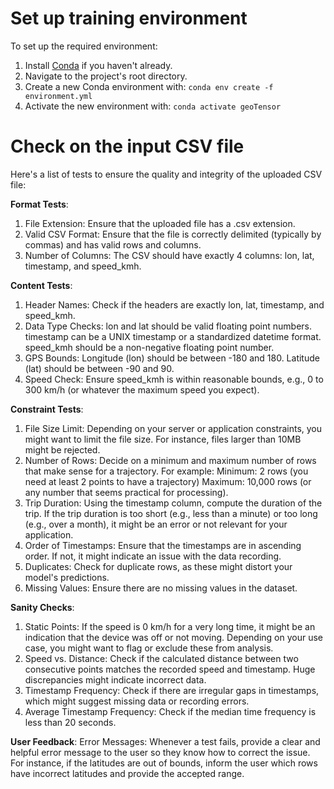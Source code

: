 # Set up training environment

To set up the required environment:

1. Install [Conda](https://docs.conda.io/projects/conda/en/latest/user-guide/install/index.html) if you haven't already.
2. Navigate to the project's root directory.
3. Create a new Conda environment with:
`conda env create -f environment.yml`
4. Activate the new environment with:
`conda activate geoTensor`

# Check on the input CSV file

Here's a list of tests to ensure the quality and integrity of the uploaded CSV file:

**Format Tests**:
1. File Extension: Ensure that the uploaded file has a .csv extension.
2. Valid CSV Format: Ensure that the file is correctly delimited (typically by commas) and has valid rows and columns.
3. Number of Columns: The CSV should have exactly 4 columns: lon, lat, timestamp, and speed_kmh.

**Content Tests**:
1. Header Names: Check if the headers are exactly lon, lat, timestamp, and speed_kmh.
2. Data Type Checks:
    lon and lat should be valid floating point numbers.
    timestamp can be a UNIX timestamp or a standardized datetime format.
    speed_kmh should be a non-negative floating point number.
3. GPS Bounds:
    Longitude (lon) should be between -180 and 180.
    Latitude (lat) should be between -90 and 90.
4. Speed Check: Ensure speed_kmh is within reasonable bounds, e.g., 0 to 300 km/h (or whatever the maximum speed you expect).

**Constraint Tests**:

1. File Size Limit: Depending on your server or application constraints, you might want to limit the file size. For instance, files larger than 10MB might be rejected.
2. Number of Rows: Decide on a minimum and maximum number of rows that make sense for a trajectory. For example:
    Minimum: 2 rows (you need at least 2 points to have a trajectory)
    Maximum: 10,000 rows (or any number that seems practical for processing).
3. Trip Duration: Using the timestamp column, compute the duration of the trip. If the trip duration is too short (e.g., less than a minute) or too long (e.g., over a month), it might be an error or not relevant for your application.
4. Order of Timestamps: Ensure that the timestamps are in ascending order. If not, it might indicate an issue with the data recording.
5. Duplicates: Check for duplicate rows, as these might distort your model's predictions.
6. Missing Values: Ensure there are no missing values in the dataset.

**Sanity Checks**:
1. Static Points: If the speed is 0 km/h for a very long time, it might be an indication that the device was off or not moving. Depending on your use case, you might want to flag or exclude these from analysis.
2. Speed vs. Distance: Check if the calculated distance between two consecutive points matches the recorded speed and timestamp. Huge discrepancies might indicate incorrect data.
3. Timestamp Frequency: Check if there are irregular gaps in timestamps, which might suggest missing data or recording errors.
4. Average Timestamp Frequency: Check if the median time frequency is less than 20 seconds.

**User Feedback**:
Error Messages: Whenever a test fails, provide a clear and helpful error message to the user so they know how to correct the issue. For instance, if the latitudes are out of bounds, inform the user which rows have incorrect latitudes and provide the accepted range.

